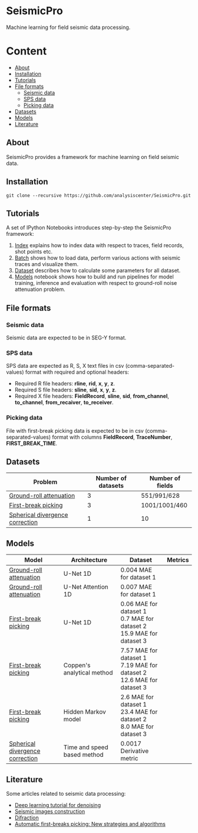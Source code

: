 # SeismicPro

Machine learning for field seismic data processing.

Content
=================

* [About](#About)
* [Installation](#Installation)
* [Tutorials](#Tutorials)
* [File formats](#File-formats)
	* [Seismic data](#Seismic-data)
	* [SPS data](#SPS-data)
	* [Picking data](#Picking-data)
* [Datasets](#Datasets)
* [Models](#Models)
* [Literature](#Literature)

## About

SeismicPro provides a framework for machine learning on field seismic data.


## Installation

```
git clone --recursive https://github.com/analysiscenter/SeismicPro.git
```
## Tutorials

A set of IPython Notebooks introduces step-by-step the SeismicPro framework:

1. [Index](tutorials/1.Index.ipynb) explains how to index data with respect to traces, field records, shot points etc.
2. [Batch](tutorials/2.Batch.ipynb) shows how to load data, perform various actions with seismic traces and visualize them.
3. [Dataset](tutorials/3.Dataset.ipynb) describes how to calculate some parameters for all dataset.
4. [Models](tutorials/4.Models.ipynb) notebook shows how to build and run pipelines for model training, inference and evaluation with respect to ground-roll noise attenuation problem.


## File formats

### Seismic data

Seismic data are expected to be in SEG-Y format.

### SPS data

SPS data are expected as R, S, X text files in csv (comma-separated-values) format with required and optional headers:
* Required R file headers: **rline**, **rid**, **x**, **y**, **z**.
* Required S file headers: **sline**, **sid**, **x**, **y**, **z**.
* Required X file headers: **FieldRecord**, **sline**, **sid**, **from_channel**, **to_channel**, **from_recaiver**, **to_receiver**.

### Picking data

File with first-break picking data is expected to be in csv (comma-separated-values) format with columns **FieldRecord**, **TraceNumber**, **FIRST_BREAK_TIME**.

## Datasets

|Problem|Number of datasets|Number of fields|
|---|---|---|
|[Ground-roll attenuation](datasets/ground-roll_attenuation.ipynb)| 3 | 551/991/628 
|[First-break picking](datasets/first_break_picking.ipynb)| 3 | 1001/1001/460
|[Spherical divergence correction](datasets/spherical_divergence_correction.ipynb) | 1 | 10


## Models

|Model|Architecture|Dataset|Metrics|
|---|---|---|---|
|[Ground-roll attenuation](models/Ground-roll_attenuation/Unet_1D_model/model_description.ipynb)| U-Net 1D| 0.004 MAE for dataset 1
|[Ground-roll attenuation](models/Ground-roll_attenuation/Attention_model/model_description.ipynb)| U-Net Attention 1D| 0.007 MAE for dataset 1
|[First-break picking](models/First_break_picking/1d_CNN/model_description.ipynb)| U-Net 1D | 0.06 MAE for dataset 1 <br/> 0.7 MAE for dataset 2 <br/> 15.9 MAE for dataset 3
|[First-break picking](models/First_break_picking/Coppen's_unsupervised_method/model_description.ipynb)| Coppen's analytical method | 7.57 MAE for dataset 1 <br/> 7.19 MAE for dataset 2 <br/> 12.6 MAE for dataset 3
|[First-break picking](models/First_break_picking/Hidden_Markov_model/model_description.ipynb)| Hidden Markov model | 2.6 MAE for dataset 1 <br/> 23.4 MAE for dataset 2 <br/> 8.0 MAE for dataset 3
|[Spherical divergence correction](models/Spherical_divergence_correction/model_description.ipynb) | Time and speed based method | 0.0017 Derivative metric


## Literature

Some articles related to seismic data processing:
* [Deep learning tutorial for denoising](https://arxiv.org/pdf/1810.11614.pdf)
* [Seismic images construction](http://lserv.deg.gubkin.ru/file.php?file=../../1/dfwikidata/Voskresenskij.JU.N.Postroenie.sejsmicheskih.izobrazhenij.%28M,.RGUNG%29%282006%29%28T%29_GsPs_.pdf)
* [Difraction](https://mospolytech.ru/storage/43ec517d68b6edd3015b3edc9a11367b/files/LRNo93.pdf)
* [Automatic first-breaks picking: New strategies and algorithms](https://www.researchgate.net/publication/249866374_Automatic_first-breaks_picking_New_strategies_and_algorithms)